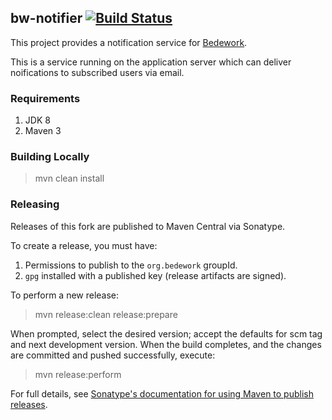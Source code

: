 ## bw-notifier [![Build Status](https://travis-ci.org/Bedework/bw-notifier.svg)](https://travis-ci.org/Bedework/bw-notifier)

This project provides a notification service for
[Bedework](https://www.apereo.org/projects/bedework).

This is a service running on the application server which can deliver
noifications to subscribed users via email.

### Requirements

1. JDK 8
2. Maven 3

### Building Locally

> mvn clean install

### Releasing

Releases of this fork are published to Maven Central via Sonatype.

To create a release, you must have:

1. Permissions to publish to the `org.bedework` groupId.
2. `gpg` installed with a published key (release artifacts are signed).

To perform a new release:

> mvn release:clean release:prepare

When prompted, select the desired version; accept the defaults for scm tag and next development version.
When the build completes, and the changes are committed and pushed successfully, execute:

> mvn release:perform

For full details, see [Sonatype's documentation for using Maven to publish releases](http://central.sonatype.org/pages/apache-maven.html).
